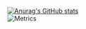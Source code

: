 [![Anurag's GitHub stats](https://github-readme-stats.vercel.app/api?username=ahmedbinmoh)](https://github.com/ahmedbinmoh/github-readme-stats)
<br>
![Metrics](https://metrics.lecoq.io/ahmedbinmoh?template=classic&isocalendar=1&isocalendar.duration=half-year&config.timezone=Asia%2FCalcutta&config.animated=true?theme=dark)
